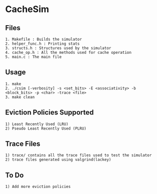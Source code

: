 # CacheSim

## Files
    1. Makefile : Builds the simulator
    2. helper_func.h : Printing stats
    3. structs.h : Structures used by the simulator
    4. cache_op.h : All the methods used for cache operation
    5. main.c : The main file

## Usage
    1. make
    2. ./csim [-verbosity] -s <set_bits> -E <associativity> -b <block_bits> -p <char> -trace <file>
    3. make clean

## Eviction Policies Supported

    1) Least Recently Used (LRU)
    2) Pseudo Least Recently Used (PLRU)

## Trace Files
    1) trace/ contains all the trace files used to test the simulator
    2) trace files generated using valgrind(lackey)
   
## To Do
    1) Add more eviction policies
